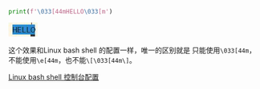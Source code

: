 ```python
print(f'\033[44mHELLO\033[m')
```
![20220923201825.jpg](../../images/20220923201825.jpg)

这个效果和Linux bash shell 的配置一样，唯一的区别就是
只能使用`\033[44m`，不能使用`\e[44m`，也不能`\[\033[44m\]`。

[Linux bash shell 控制台配置](https://github.com/sword4869/learn_linux/blob/main/advance/PS1.md#color)